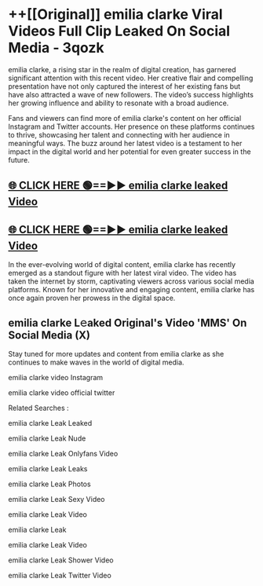 # ++[[Original]] emilia clarke Viral Videos Full Clip Leaked On Social Media - 3qozk<br>

emilia clarke, a rising star in the realm of digital creation, has garnered significant attention with this recent video. Her creative flair and compelling presentation have not only captured the interest of her existing fans but have also attracted a wave of new followers. The video’s success highlights her growing influence and ability to resonate with a broad audience.

Fans and viewers can find more of emilia clarke's content on her official Instagram and Twitter accounts. Her presence on these platforms continues to thrive, showcasing her talent and connecting with her audience in meaningful ways. The buzz around her latest video is a testament to her impact in the digital world and her potential for even greater success in the future.


## [🌐 CLICK HERE 🟢==►► emilia clarke leaked Video ](https://onlyclips.site?title=emilia_clarke&ref=git)

## [🌐 CLICK HERE 🟢==►► emilia clarke leaked Video ](https://onlyclips.site?title=emilia_clarke&ref=git)


In the ever-evolving world of digital content, emilia clarke has recently emerged as a standout figure with her latest viral video. The video has taken the internet by storm, captivating viewers across various social media platforms. Known for her innovative and engaging content, emilia clarke has once again proven her prowess in the digital space.



## emilia clarke L𝚎aked Original's Video 'MMS' On Social Media (X)


Stay tuned for more updates and content from emilia clarke as she continues to make waves in the world of digital media.

emilia clarke video Instagram

emilia clarke video official twitter


Related Searches :

emilia clarke Leak Leaked

emilia clarke Leak Nude

emilia clarke Leak Onlyfans Video

emilia clarke Leak Leaks

emilia clarke Leak Photos

emilia clarke Leak Sexy Video

emilia clarke Leak Video

emilia clarke Leak

emilia clarke Leak Video

emilia clarke Leak Shower Video

emilia clarke Leak Twitter Video

